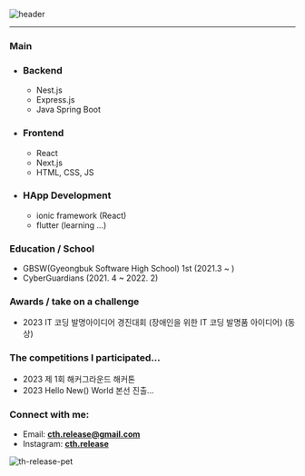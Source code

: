  ![header](https://capsule-render.vercel.app/api?type=waving&color=0:0000ff,100:fff&height=300&section=header&text=cth.release&fontSize=90&fontColor=fff)
  <hr/>
  <h3 align="left">Main</h3>
  <div align="left">
    <ul>
      <li>
        <h3>Backend</h3>
        <ul>
          <li>Nest.js</li>
          <li>Express.js</li>
          <li>Java Spring Boot</li>
        </ul>
      </li>
      <li>
        <h3>Frontend</h3>
        <ul>
          <li>React</li>
          <li>Next.js</li>
          <li>HTML, CSS, JS</li>
        </ul>
      </li>
      <li>
        <h3>HApp Development</h3>
        <ul>
          <li>ionic framework (React)</li>
          <li>flutter (learning ...)</li>
        </ul>
      </li>
    </ul>
  </div>
  
  <h3 align="left">Education / School</h3>
  <p align="left">
    <ul>
      <li>GBSW(Gyeongbuk Software High School) 1st (2021.3 ~ )</li>
      <li>CyberGuardians (2021. 4 ~ 2022. 2)</li>
    </ul>
  </p>
  
  <h3 align="left">Awards / take on a challenge</h3>
  <p align="left">
    <ul>
      <li>2023 IT 코딩 발명아이디어 경진대회 (장애인을 위한 IT 코딩 발명품 아이디어) (동상)</li>
    </ul>
  </p>
  <h3 align="left">The competitions I participated...</h3>
  <p align="left">
    <ul>
      <li>2023 제 1회 해커그라운드 해커톤</li>
      <li>2023 Hello New() World 본선 진출...</li>
    </ul>
  </p>
  <h3 align="left">Connect with me:</h3>
  <p align="left">
    <ul>
      <li>
        Email: <a href="mailto: cth.release@gmail.com"><b>cth.release@gmail.com</b></a>
      </li>
      <li>
        Instagram: <a href="https://www.instagram.com/cth.release"><b>cth.release</b></a>
      </li>
    </ul>
  </p>
  
![th-release-pet](https://github.com/th-release/th-release/assets/84012697/4fa7e4d6-3531-4d7d-867a-79b5d64cec19)
